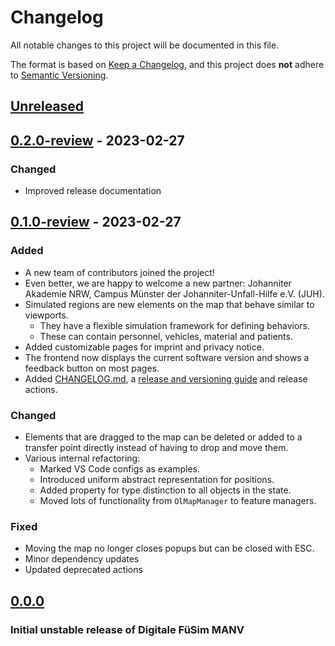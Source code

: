 # Changelog

All notable changes to this project will be documented in this file.

The format is based on [Keep a Changelog](https://keepachangelog.com/en/1.0.0/),
and this project does **not** adhere to [Semantic Versioning](https://semver.org/spec/v2.0.0.html).

## [Unreleased]

## [0.2.0-review] - 2023-02-27

### Changed

-   Improved release documentation

## [0.1.0-review] - 2023-02-27

### Added

-   A new team of contributors joined the project!
-   Even better, we are happy to welcome a new partner: Johanniter Akademie NRW, Campus Münster der Johanniter-Unfall-Hilfe e.V. (JUH).
-   Simulated regions are new elements on the map that behave similar to viewports.
    -   They have a flexible simulation framework for defining behaviors.
    -   These can contain personnel, vehicles, material and patients.
-   Added customizable pages for imprint and privacy notice.
-   The frontend now displays the current software version and shows a feedback button on most pages.
-   Added [CHANGELOG.md](./CHANGELOG.md), a [release and versioning guide](./README.md#releases) and release actions.

### Changed

-   Elements that are dragged to the map can be deleted or added to a transfer point directly instead of having to drop and move them.
-   Various internal refactoring:
    -   Marked VS Code configs as examples.
    -   Introduced uniform abstract representation for positions.
    -   Added property for type distinction to all objects in the state.
    -   Moved lots of functionality from `OlMapManager` to feature managers.

### Fixed

-   Moving the map no longer closes popups but can be closed with ESC.
-   Minor dependency updates
-   Updated deprecated actions

## [0.0.0]

### Initial unstable release of Digitale FüSim MANV

[Unreleased]: https://github.com/Nils1729/digital-fuesim-manv/compare/0.2.0-review...HEAD
[0.2.0-review]: https://github.com/Nils1729/digital-fuesim-manv/compare/0.1.0-review...0.2.0-review
[0.1.0-review]: https://github.com/Nils1729/digital-fuesim-manv/compare/v0.0.0...0.1.0-review
[0.0.0]: https://github.com/Nils1729/digital-fuesim-manv/compare/37bd43bc1beb4aa9ad597b1ac763dd71b5709737...v0.0.0
